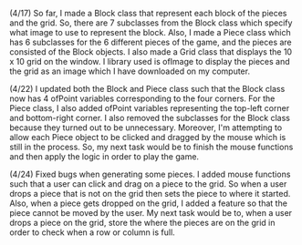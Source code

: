 (4/17) So far, I made a Block class that represent each block of the pieces and the grid. So, there are 7 subclasses from the Block class which specify what image to use to represent the block.
Also, I made a Piece class which has 6 subclasses for the 6 different pieces of the game, and the pieces are consisted of the Block objects.
I also made a Grid class that displays the 10 x 10 grid on the window.
I library used is ofImage to display the pieces and the grid as an image which I have downloaded on my computer.

(4/22) I updated both the Block and Piece class such that the Block class now has 4 ofPoint variables corresponding to the four corners. 
For the Piece class, I also added ofPoint variables representing the top-left corner and bottom-right corner. I also removed the subclasses for the Block class because they turned out to be unnecessary. 
Moreover, I'm attempting to allow each Piece object to be clicked and dragged by the mouse which is still in the process.
So, my next task would be to finish the mouse functions and then apply the logic in order to play the game.

(4/24) 
Fixed bugs when generating some pieces.
I added mouse functions such that a user can click and drag on a piece to the grid. So when a user drops a piece that is not on the grid then sets the piece to where it started. Also, when a piece gets dropped on the grid, I added a feature so that the piece cannot be moved by the user.
My next task would be to, when a user drops a piece on the grid, store the where the pieces are on the grid in order to check when a row or column is full.
